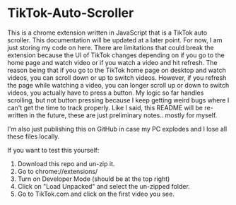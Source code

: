 # TikTok-Auto-Scroller
This is a chrome extension written in JavaScript that is a TikTok auto scroller. This documentation will be updated at a later point. For now, I am just storing my code on here. There are limitations that could break the extension because the UI of TikTok changes depending on if you go to the home page and watch video or if you watch a video and hit refresh. The reason being that if you go to the TikTok home page on desktop and watch videos, you can scroll down or up to switch videos. However, if you refresh the page while watching a video, you can longer scroll up or down to switch videos, you actually have to press a button. My logic so far handles scrolling, but not button pressing because I keep getting weird bugs where I can't get the time to track properly. Like I said, this README will be re-written in the future, these are just preliminary notes.. mostly for myself.

I'm also just publishing this on GitHub in case my PC explodes and I lose all these files locally.

If you want to test this yourself:
1. Download this repo and un-zip it.
2. Go to chrome://extensions/
3. Turn on Developer Mode (should be at the top right)
4. Click on "Load Unpacked" and select the un-zipped folder.
5. Go to TikTok.com and click on the first video you see.
